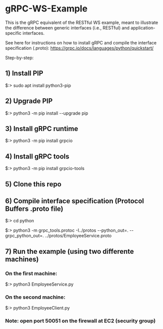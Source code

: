 # gRPC-WS-Example
This is the gRPC equivalent of the RESTful WS example, meant to illustrate the difference between generic interfaces (i.e., RESTful) and application-specific interfaces.

See here for instructions on how to install gRPC and compile the interface specification (.proto): https://grpc.io/docs/languages/python/quickstart/

Step-by-step:

## 1) Install PIP

$:> sudo apt install python3-pip

## 2) Upgrade PIP

$:> python3 -m pip install --upgrade pip

## 3) Install gRPC runtime

$:> python3 -m pip install grpcio

## 4) Install gRPC tools

$:> python3 -m pip install grpcio-tools

## 5) Clone this repo

## 6) Compile interface specification (Protocol Buffers .proto file)

$:> cd python

$:> python3 -m grpc_tools.protoc -I../protos --python_out=. --grpc_python_out=. ../protos/EmployeeService.proto

## 7) Run the example (using two differente machines)

### On the first machine:

$:> python3 EmployeeService.py

### On the second machine:

$:> python3 EmployeeClient.py

### Note: open port 50051 on the firewall at EC2 (security group)
